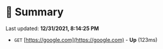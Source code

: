 # 📖 Summary
Last updated: **12/31/2021, 8:14:25 PM**

- `GET` [https://google.com](https://google.com) - **Up** (123ms)
